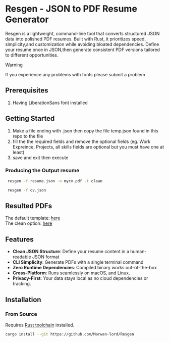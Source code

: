 # Resgen - JSON to PDF Resume Generator

Resgen is a lightweight, command-line tool that converts structured JSON data into polished PDF resumes.
Built with Rust, it prioritizes speed, simplicity,and customization 
while avoiding bloated dependencies.
Define your resume once in JSON,then generate consistent PDF versions tailored to different opportunities.

>[!WARNING]
> If you experience any problems with fonts please submit a problem 

## Prerequisites
1. Having LiberationSans font installed

## Getting Started
1. Make a file ending with .json then copy the file temp.json found in this repo to the file
2. fill the the required fields and remove the optional fields (eg. Work Expreince, Projects, all skills fields are optional but you must have one at least)
3. save and exit then execute


### Producing the Output resume
``` bash
 resgen -f resume.json -o mycv.pdf -t clean  
```

``` bash
 resgen -f cv.json
```

## Resulted PDFs
The default template: [here](https://github.com/Marwan-lord/Resgen/blob/main/default_cv.pdf)  
The clean option: [here](https://github.com/Marwan-lord/Resgen/blob/main/clean_cv.pdf)  

## Features

- **Clean JSON Structure**: Define your resume content in a human-readable JSON format
- **CLI Simplicity**: Generate PDFs with a single terminal command
- **Zero Runtime Dependencies**: Compiled binary works out-of-the-box
- **Cross-Platform**: Runs seamlessly on macOS, and Linux.
- **Privacy-First**: Your data stays local as no cloud dependencies or tracking.

## Installation

### From Source
Requires [Rust toolchain](https://www.rust-lang.org/tools/install) installed.

```bash
cargo install --git https://github.com/Marwan-lord/Resgen
